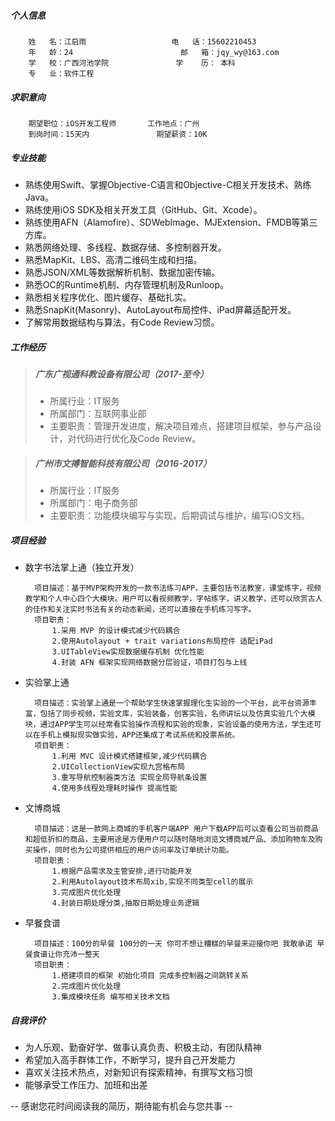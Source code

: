 ##### 个人信息
		姓	名：江启雨			        电	话：15602210453
		年	龄：24						邮	箱：jqy_wy@163.com
		学	校：广西河池学院			   学	历： 本科
		专	业：软件工程
            
##### 求职意向
		期望职位：iOS开发工程师 		工作地点：广州
        到岗时间：15天内				期望薪资：10K
        
##### 专业技能
	
-    熟练使用Swift、掌握Objective-C语言和Objective-C相关开发技术、熟练Java。
-    熟练使用iOS SDK及相关开发工具（GitHub、Git、Xcode）。
-    熟练使用AFN（Alamofire）、SDWebImage、MJExtension、FMDB等第三方库。
-    熟悉网络处理、多线程、数据存储、多控制器开发。
-    熟悉MapKit、LBS、高清二维码生成和扫描。
-    熟悉JSON/XML等数据解析机制、数据加密传输。
-    熟悉OC的Runtime机制、内存管理机制及Runloop。
-    熟悉相关程序优化、图片缓存、基础扎实。
-    熟悉SnapKit(Masonry)、AutoLayout布局控件、iPad屏幕适配开发。
-    了解常用数据结构与算法，有Code Review习惯。

##### 工作经历

> ##### 广东广视通科教设备有限公司（2017-至今）
> - 所属行业：IT服务
> - 所属部门：互联网事业部
> - 主要职责：管理开发进度，解决项目难点，搭建项目框架，参与产品设计，对代码进行优化及Code Review。
    
> ##### 广州市文搏智能科技有限公司（2016-2017）
> - 所属行业：IT服务
> - 所属部门：电子商务部
> - 主要职责：功能模块编写与实现，后期调试与维护，编写iOS文档。

##### 项目经验

- 数字书法掌上通（独立开发）

		项目描述：基于MVP架构开发的一款书法练习APP，主要包括书法教室，课堂练字，视频教学和个人中心四个大模块。用户可以看视频教学，字帖练字，讲义教学，还可以欣赏古人的佳作和关注实时书法有关的动态新闻，还可以直接在手机练习写字。
    	项目职责：
            1.采用 MVP 的设计模式减少代码耦合
            2.使用Autolayout + trait variations布局控件 适配iPad
            3.UITableView实现数据缓存机制 优化性能
            4.封装 AFN 框架实现网络数据分层验证，项目打包与上线
- 实验掌上通

		项目描述：实验掌上通是一个帮助学生快速掌握理化生实验的一个平台，此平台资源丰富，包括了同步视频，实验文库，实验装备，创客实验，名师讲坛以及仿真实验几个大模块，通过APP学生可以经常看实验操作流程和实验的现象，实验设备的使用方法，学生还可以在手机上模拟现实做实验，APP还集成了考试系统和投票系统。
		项目职责：
            1.利用 MVC 设计模式搭建框架,减少代码耦合
            2.UICollectionView实现九宫格布局
            3.重写导航控制器类方法 实现全局导航条设置
            4.使用多线程处理耗时操作 提高性能
- 文博商城

        项目描述：这是一款网上商城的手机客户端APP 用户下载APP后可以查看公司当前商品和超低折扣的商品，主要用途是方便用户可以随时随地浏览文搏商城产品、添加购物车及购买操作，同时也为公司提供相应的用户访问率及订单统计功能。
        项目职责：
            1.根据产品需求及主管安排,进行功能开发
            2.利用Autolayout技术布局xib,实现不同类型cell的展示
            3.完成图片优化处理
            4.封装日期处理分类,抽取日期处理业务逻辑

- 早餐食谱

        项目描述：100分的早餐 100分的一天 你可不想让糟糕的早餐来迎接你吧 我敢承诺 早餐食谱让你充沛一整天
        项目职责：
            1.搭建项目的框架 初始化项目 完成多控制器之间跳转关系
            2.完成图片优化处理
            3.集成模块任务 编写相关技术文档
        
##### 自我评价

- 为人乐观、勤奋好学、做事认真负责、积极主动，有团队精神
- 希望加入高手群体工作，不断学习，提升自己开发能力
- 喜欢关注技术热点，对新知识有探索精神，有撰写文档习惯
- 能够承受工作压力、加班和出差

-- 感谢您花时间阅读我的简历，期待能有机会与您共事 --
